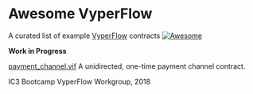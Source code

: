 # Awesome VyperFlow

A curated list of example [VyperFlow](https://github.com/Neroysq/VyperFlow) contracts [![Awesome](https://awesome.re/badge.svg)](https://awesome.re)

**Work in Progress**

[payment_channel.vif](payment_channel.vif) A unidirected, one-time payment channel contract.

IC3 Bootcamp VyperFlow Workgroup, 2018
